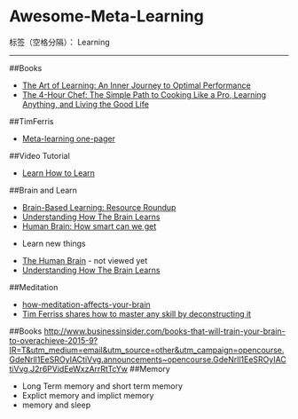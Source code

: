 # Awesome-Meta-Learning

标签（空格分隔）： Learning

---

##Books
+ [The Art of Learning: An Inner Journey to Optimal Performance](http://www.amazon.com/The-Art-Learning-Journey-Performance/dp/0743277465)
+ [The 4-Hour Chef: The Simple Path to Cooking Like a Pro, Learning Anything, and Living the Good Life](http://www.amazon.com/gp/product/0547884591/ref=pd_lpo_sbs_dp_ss_2?pf_rd_p=1944687502&pf_rd_s=lpo-top-stripe-1&pf_rd_t=201&pf_rd_i=0743277465&pf_rd_m=ATVPDKIKX0DER&pf_rd_r=1AVC67DBJ4BQ5YW1SNB6)


##TimFerris
- [Meta-learning one-pager](https://www.flickr.com/photos/88406240@N05/10475165325/in/photolist-gXDXGH-fLcxNV-fLu9Ao-fKqwTd-fJCCXb-fJCCtf-fJm5K2-fJm8Bz-fGKsDz-fExEZT-fEkuUp-fE5gh4-fEjk6m-fqeeuv-f1FXJu-f1rDyg-em1X65-ekkrc1-e3gAcr-gvcW4a-gfLYoJ-fXu4CQ-fXunMH-fPCMao-fMWn8A-fLu9y3-fK8VTx-fK8Wwp-fKqw2o-fK8VFc-fJm5ng-fJCCs3-fJCDKw-fJm6mx-fJm5En-fH34A1-fH33v7-fH34Nm-fGKtZZ-fGKthp-fGc4C1-fFeqkX-fFumFw-fF9QuY-fExd8r-fEmufY-fDhsaF-fCV9Mm-funwyv-fpiyYZ-fpxPtU?utm_content=buffer379cf&utm_source=buffer&utm_medium=twitter&utm_campaign=Buffer)

##Video Tutorial
- [Learn How to Learn](https://www.coursera.org/learn/learning-how-to-learn)



##Brain and Learn
- [Brain-Based Learning: Resource Roundup](http://www.edutopia.org/article/brain-based-learning-resources)
- [Understanding How The Brain Learns](http://www.parentcenterhub.org/repository/brain101/)
- [Human Brain: How smart can we get](https://www.youtube.com/watch?v=GxPWAw9nemU) 
 + Learn new things
 - [The Human Brain](https://www.youtube.com/watch?v=q_5myLhhzwE) - not viewed yet
 - [Understanding How The Brain Learns](http://www.parentcenterhub.org/repository/brain101/)

 ##Meditation
 - [how-meditation-affects-your-brain](https://blog.bufferapp.com/how-meditation-affects-your-brain)
 - [Tim Ferriss shares how to master any skill by deconstructing it](https://www.youtube.com/watch?t=484&v=DSq9uGs_z0E)


 ##Books
 http://www.businessinsider.com/books-that-will-train-your-brain-to-overachieve-2015-9?IR=T&utm_medium=email&utm_source=other&utm_campaign=opencourse.GdeNrll1EeSROyIACtiVvg.announcements~opencourse.GdeNrll1EeSROyIACtiVvg.J2r6PVidEeWxzArrRtTcYw
 ##Memory
 - Long Term memory and short term memory
 - Explict memory and implict memory
 - memory and sleep

